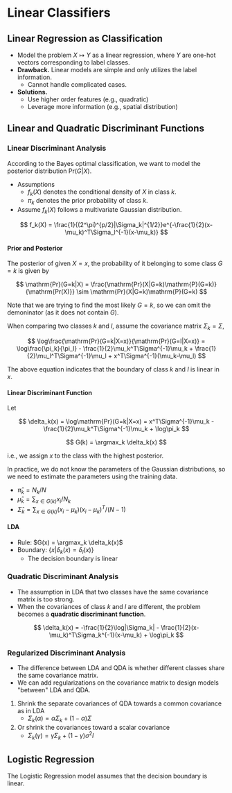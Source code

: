 # Linear Classifiers

## Linear Regression as Classification

- Model the problem $X \mapsto Y$ as a linear regression, where $Y$ are one-hot vectors corresponding to label classes.
- **Drawback.** Linear models are simple and only utilizes the label information.
  - Cannot handle complicated cases.
- **Solutions.**
  - Use higher order features (e.g., quadratic)
  - Leverage more information (e.g., spatial distribution)

## Linear and Quadratic Discriminant Functions

### Linear Discriminant Analysis

According to the Bayes optimal classification, we want to model the posterior distribution $\mathrm{Pr}(G|X)$.

- Assumptions
  - $f_k(X)$ denotes the conditional density of $X$ in class $k$.
  - $\pi_k$ denotes the prior probability of class $k$.
- Assume $f_k(X)$ follows a multivariate Gaussian distribution.
 
$$ f_k(X) = \frac{1}{(2^\pi)^{p/2}|\Sigma_k|^{1/2}}e^{-\frac{1}{2}(x-\mu_k)^T\Sigma_l^{-1}(x-\mu_k)} $$

#### Prior and Posterior

The posterior of given $X=x$, the probability of it belonging to some class $G=k$ is given by

$$ \mathrm{Pr}(G=k|X) = \frac{\mathrm{Pr}(X|G=k)\mathrm{P}(G=k)}{\mathrm{Pr(X)}} \sim \mathrm{Pr}(X|G=k)\mathrm{P}(G=k) $$

Note that we are trying to find the most likely $G=k$, so we can omit the demoninator (as it does not contain $G$).

When comparing two classes $k$ and $l$, assume the covariance matrix $\Sigma_k = \Sigma$,

$$ \log\frac{\mathrm{Pr}(G=k|X=x)}{\mathrm{Pr}(G=l|X=x)} = \log\frac{\pi_k}{\pi_l} - \frac{1}{2}\mu_k^T\Sigma^{-1}\mu_k + \frac{1}{2}\mu_l^T\Sigma^{-1}\mu_l + x^T\Sigma^{-1}(\mu_k-\mu_l) $$

The above equation indicates that the boundary of class $k$ and $l$ is linear in $x$.

#### Linear Discriminant Function

Let

$$ \delta_k(x) = \log\mathrm{Pr}(G=k|X=x) = x^T\Sigma^{-1}\mu_k - \frac{1}{2}\mu_k^T\Sigma^{-1}\mu_k + \log\pi_k $$

$$ G(k) = \argmax_k \delta_k(x) $$

i.e., we assign $x$ to the class with the highest posterior.

In practice, we do not know the parameters of the Gaussian distributions, so we need to estimate the parameters using the training data.

- $\hat{\pi}_k = N_k / N$
- $\hat{\mu}_k = \sum_{x\in G(k)} x_i/N_k$
- $\hat{\Sigma}_k = \sum_{x\in G(k)} (x_i - \mu_k)(x_i -\mu_k)^T / (N - 1)$

#### LDA

- Rule: $G(x) = \argmax_k \delta_k(x)$
- Boundary: $\{ x | \delta_k(x) = \delta_l(x) \}$
  - The decision boundary is linear

### Quadratic Discriminant Analysis

- The assumption in LDA that two classes have the same covariance matrix is too strong.
- When the covariances of class $k$ and $l$ are different, the problem becomes a **quadratic discriminant function**.

$$ \delta_k(x) = -\frac{1}{2}\log|\Sigma_k| - \frac{1}{2}(x-\mu_k)^T\Sigma_k^{-1}(x-\mu_k) + \log\pi_k $$

### Regularized Discriminant Analysis

- The difference between LDA and QDA is whether different classes share the same covariance matrix.
- We can add regularizations on the covariance matrix to design models "between" LDA and QDA.

1. Shrink the separate covariances of QDA towards a common covariance as in LDA
   - $\Sigma_k(\alpha) = \alpha\Sigma_k + (1-\alpha)\Sigma$
2. Or shrink the covariances toward a scalar covariance
   - $\Sigma_k(\gamma) = \gamma\Sigma_k + (1-\gamma)\sigma^2I$

## Logistic Regression

The Logistic Regression model assumes that the decision boundary is linear.
